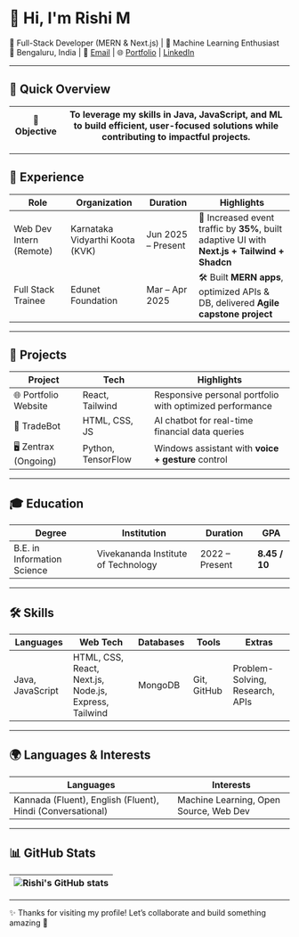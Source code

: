 # 👋 Hi, I'm Rishi M  

🚀 Full-Stack Developer (MERN & Next.js) | 🎯 Machine Learning Enthusiast  
📍 Bengaluru, India | 📧 [Email](mailto:rishimanjunath15@gmail.com) | 🌐 [Portfolio](#) | [LinkedIn](https://linkedin.com/in/rishimanjunath)  

---

## 📌 Quick Overview  

| 🎯 Objective | To leverage my skills in **Java, JavaScript, and ML** to build efficient, user-focused solutions while contributing to impactful projects. |
|--------------|------------------------------------------------------------------------------------------------------------------------------------------|

---

## 💼 Experience  

| Role | Organization | Duration | Highlights |
|------|--------------|----------|------------|
| Web Dev Intern (Remote) | Karnataka Vidyarthi Koota (KVK) | Jun 2025 – Present | 🚀 Increased event traffic by **35%**, built adaptive UI with **Next.js + Tailwind + Shadcn** |
| Full Stack Trainee | Edunet Foundation | Mar – Apr 2025 | 🛠️ Built **MERN apps**, optimized APIs & DB, delivered **Agile capstone project** |

---

## 🚀 Projects  

| Project | Tech | Highlights |
|---------|------|------------|
| 🌐 Portfolio Website | React, Tailwind | Responsive personal portfolio with optimized performance |
| 🤖 TradeBot | HTML, CSS, JS | AI chatbot for real-time financial data queries |
| 🖥️ Zentrax (Ongoing) | Python, TensorFlow | Windows assistant with **voice + gesture** control |

---

## 🎓 Education  

| Degree | Institution | Duration | GPA |
|--------|-------------|----------|-----|
| B.E. in Information Science | Vivekananda Institute of Technology | 2022 – Present | **8.45 / 10** |

---

## 🛠️ Skills  

| Languages | Web Tech | Databases | Tools | Extras |
|-----------|----------|-----------|-------|--------|
| Java, JavaScript | HTML, CSS, React, Next.js, Node.js, Express, Tailwind | MongoDB | Git, GitHub | Problem-Solving, Research, APIs |

---

## 🌍 Languages & Interests  

| Languages | Interests |
|-----------|-----------|
| Kannada (Fluent), English (Fluent), Hindi (Conversational) | Machine Learning, Open Source, Web Dev |

---

## 📊 GitHub Stats  

| ![Rishi's GitHub stats](https://github-readme-stats.vercel.app/api?username=rishimanjunath&show_icons=true&hide=prs,issues,contribs&count_private=true&theme=tokyonight) |
|----------------------------------------------------------------------------------------------------------------------------------------------------------------------|

---
✨ Thanks for visiting my profile! Let’s collaborate and build something amazing 🚀  
